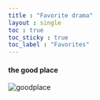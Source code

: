 ```yaml
---
title : "Favorite drama"
layout : single
toc : true
toc_sticky : true
toc_label : "Favorites"
---
```

#### the good place
![goodplace][good]

[good]: https://m.media-amazon.com/images/M/MV5BYmMxNjM0NmItNGU1Mi00OGMwLTkzMzctZmE3YjU1ZDE4NmFjXkEyXkFqcGdeQXVyODUxOTU0OTg@._V1_UY1200_CR90,0,630,1200_AL_.jpg
